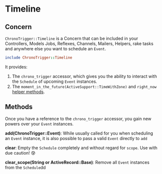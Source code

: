 # Timeline

## Concern

`ChronoTrigger::Timeline` is a Concern that can be included in your Controllers, Models Jobs, Reflexes, Channels, Mailers, Helpers, rake tasks and anywhere else you want to schedule an `Event`.

```ruby
include ChronoTrigger::Timeline
```

 It provides:

1. The `chrono_trigger` accessor, which gives you the ability to interact with the `Schedule` of upcoming `Event` instances.
2. The `moment_in_the_future(ActiveSupport::TimeWithZone)` and `right_now` [helper methods](events.md#helper-methods).

## Methods

Once you have a reference to the `chrono_trigger` accessor, you gain new powers over your `Event` instances.

**add\(**ChronoTrigger::Event**\)**: While usually called for you when scheduling an `Event` instance, it is also possible to pass a valid `Event` directly to `add` 

**clear**: Empty the `Schedule` completely and without regard for `scope`. Use with due caution! 😰

**clear\_scope\(**String or ActiveRecord::Base**\)**: Remove all `Event` instances from the `Schedule`dd

